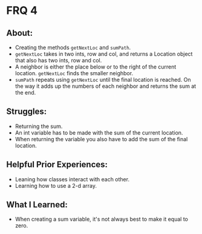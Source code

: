 # FRQ 4
## About:
- Creating the methods `getNextLoc` and `sumPath`.
- `getNextLoc` takes in two ints, row and col, and returns a Location object that also has two ints, row and col.
- A neighbor is either the place below or to the right of the current location. `getNextLoc` finds the smaller neighbor.
- `sumPath` repeats using `getNextLoc` until the final location is reached. On the way it adds up the numbers of each neighbor and returns the sum at the end.
## Struggles:
- Returning the sum.
- An int variable has to be made with the sum of the current location.
- When returning the variable you also have to add the sum of the final location.
## Helpful Prior Experiences:
- Leaning how classes interact with each other.
- Learning how to use a 2-d array.
## What I Learned:
- When creating a sum variable, it's not always best to make it equal to zero.
